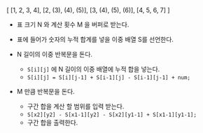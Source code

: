 [
    [1, 2, 3, 4],
    [2, (3), (4), (5)],
    [3, (4), (5), (6)],
    [4, 5, 6, 7]
]

- 표 크기 N 와 계산 횟수 M 을 버퍼로 받는다.
- 표에 들어가 숫자의 누적 합계를 넣을 이중 배열 S를 선언한다.


- N 길이의 이중 반복문을 돈다. <br>
  - `S[i][j]` 에 N 길이의 이중 배열에 누적 합을 넣는다. <br>
  - `S[i][j] = S[i][j-1] + S[i-1][j] - S[i-1][j-1] + num;`


- M 만큼 반복문을 돈다.

  - 구간 합을 계산 할 범위를 입력 받는다.
  - `S[x2][y2] - S[x1-1][y2] - S[x2][y1-1] + S[x1-1][y1-1];`
  - 구간 합을 출력한다.
